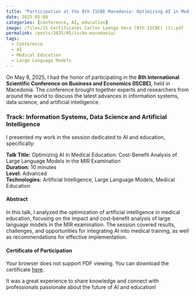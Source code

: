 ```yaml
---
title: "Participation at the 8th ISCBE Macedonia: Optimizing AI in Medical Education"
date: 2025-05-08
categories: [conference, AI, education]
image: /files/31 Certificates Carlos Luengo Vera (8th ISCBE) (1).pdf
permalink: /posts/2025/05/iscbe-macedonia/
tags:
  - Conference
  - AI
  - Medical Education
  - Large Language Models
---
```


On May 8, 2025, I had the honor of participating in the **8th International Scientific Conference on Business and Economics (ISCBE)**, held in Macedonia. The conference brought together experts and researchers from around the world to discuss the latest advances in information systems, data science, and artificial intelligence.

### Track: Information Systems, Data Science and Artificial Intelligence

I presented my work in the session dedicated to AI and education, specifically:

**Talk Title:** Optimizing AI in Medical Education: Cost-Benefit Analysis of Large Language Models in the MIR Examination  
**Duration:** 10 minutes  
**Level:** Advanced  
**Technologies:** Artificial Intelligence, Large Language Models, Medical Education

#### Abstract
In this talk, I analyzed the optimization of artificial intelligence in medical education, focusing on the impact and cost-benefit analysis of large language models in the MIR examination. The session covered results, challenges, and opportunities for integrating AI into medical training, as well as recommendations for effective implementation.

#### Certificate of Participation

<object data="/files/31 Certificates Carlos Luengo Vera (8th ISCBE) (1).pdf" type="application/pdf" width="100%" height="600px">
  <p>Your browser does not support PDF viewing. You can download the certificate <a href="/files/31 Certificates Carlos Luengo Vera (8th ISCBE) (1).pdf">here</a>.</p>
</object>

It was a great experience to share knowledge and connect with professionals passionate about the future of AI and education! 